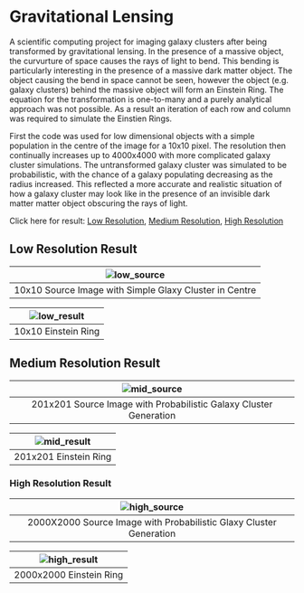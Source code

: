 # Gravitational Lensing
A scientific computing project for imaging galaxy clusters after being transformed by gravitational lensing. 
In the presence of a massive object, the curvurture of space causes the rays of light to bend. This bending is particularly interesting in the presence of a massive dark matter object. The object causing the bend in space cannot be seen, however the object (e.g. galaxy clusters) behind the massive object will form an Einstein Ring. The equation for the transformation is one-to-many and a purely analytical approach was not possible. As a result an iteration of each row and column was required to simulate the Einstien Rings. 

First the code was used for low dimensional objects with a simple population in the centre of the image for a 10x10 pixel.
The resolution then continually increases up to 4000x4000 with more complicated galaxy cluster simulations. The untransformed galaxy cluster was simulated to be probabilistic, with the chance of a galaxy populating decreasing as the radius increased. This reflected a more accurate and realistic situation of how a galaxy cluster may look like in the presence of an invisible dark matter matter object obscuring the rays of light. 

Click here for result: [Low Resolution](#low-resolution-result), [Medium Resolution](#medium-resolution-result), [High Resolution](#high-resulution-result)

## Low Resolution Result 

|![low_source](https://github.com/user-attachments/assets/c9da0b72-20b2-42db-8d02-f45324bd6e01)|
|:--:|
|10x10 Source Image with Simple Glaxy Cluster in Centre|

|![low_result](https://github.com/user-attachments/assets/c758dbc9-8b57-4ecb-84cf-220ea4053c91)|
|:--:|
|10x10 Einstein Ring|


## Medium Resolution Result 

|![mid_source](https://github.com/user-attachments/assets/0a4e526f-3116-4bac-98be-2be5db09ee3b)|
|:--:|
|201x201 Source Image with Probabilistic Galaxy Cluster Generation|

|![mid_result](https://github.com/user-attachments/assets/9c25b08c-ebf0-4d67-b95d-ede8fb971a43)|
|:--:|
|201x201 Einstein Ring|

### High Resolution Result 

|![high_source](https://github.com/user-attachments/assets/3f2fc345-e5d2-42dd-9ad9-4f55735687e1)|
|:--:|
|2000X2000 Source Image with Probabilistic Glaxy Cluster Generation|

|![high_result](https://github.com/user-attachments/assets/d93ae78c-7e3e-4415-b2f4-5b7ae2a260cd)|
|:--:|
|2000x2000 Einstein Ring|



